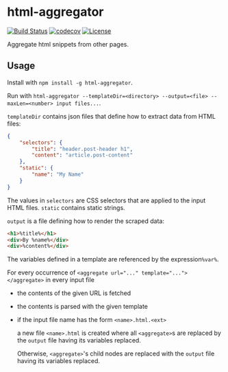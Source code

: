 # html-aggregator
[![Build Status](https://travis-ci.org/Schaltstelle/html-aggregator.svg?branch=master)](https://travis-ci.org/Schaltstelle/html-aggregator)
[![codecov](https://codecov.io/gh/Schaltstelle/html-aggregator/graph/badge.svg)](https://codecov.io/gh/Schaltstelle/html-aggregator)
[![License](https://img.shields.io/badge/License-Apache%202.0-yellowgreen.svg)](https://opensource.org/licenses/Apache-2.0)

Aggregate html snippets from other pages.

## Usage
Install with `npm install -g html-aggregator`.

Run with `html-aggregator --templateDir=<directory> --output=<file> --maxLen=<number> input files...`.

`templateDir` contains json files that define how to extract data from HTML files:
````json
{
    "selectors": {
        "title": "header.post-header h1",
        "content": "article.post-content"
    },
    "static": {
        "name": "My Name"
    }
}
````

The values in `selectors` are CSS selectors that are applied to the input HTML files. `static` contains static strings.

`output` is a file defining how to render the scraped data:
````HTML
<h1>%title%</h1>
<div>By %name%</div>
<div>%content%</div>
````
The variables defined in a template are referenced by the expression`%var%`.

For every occurrence of `<aggregate url="..." template="..."></aggregate>` in every input file
- the contents of the given URL is fetched
- the contents is parsed with the given template
- if the input file name has the form `<name>.html.<ext>`  
  
  a new file `<name>.html` is created where all `<aggregate>`s are replaced by the `output` file having its variables replaced.
  
  Otherwise, `<aggregate>`'s child nodes are replaced with the `output` file having its variables replaced.
     
